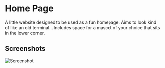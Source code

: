 # Home Page
A little website designed to be used as a fun homepage. Aims to look kind of like an old terminal...
Includes space for a mascot of your choice that sits in the lower corner.

## Screenshots
![Screenshot](screenshots/page.png)
